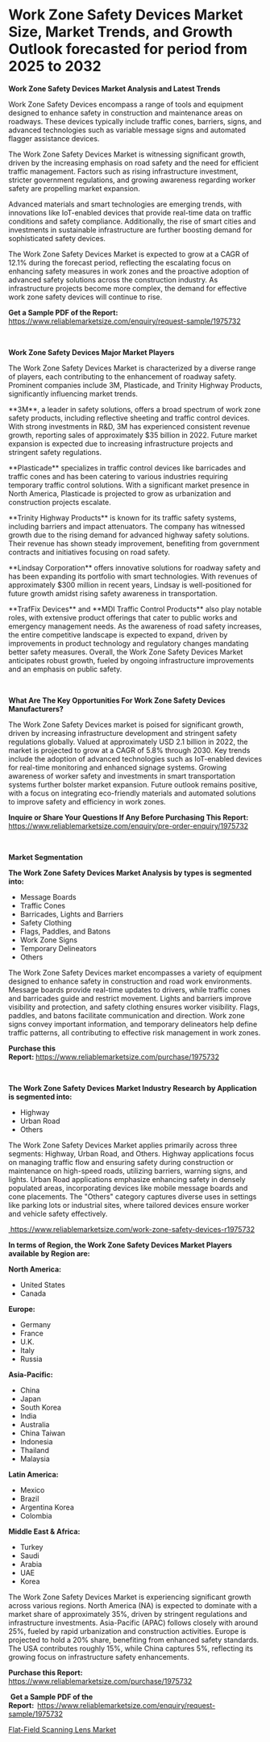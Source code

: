 <p><h1>Work Zone Safety Devices Market Size, Market Trends, and Growth Outlook forecasted for period from 2025 to 2032</h1></p><p><strong>Work Zone Safety Devices Market Analysis and Latest Trends</strong></p>
<p><p>Work Zone Safety Devices encompass a range of tools and equipment designed to enhance safety in construction and maintenance areas on roadways. These devices typically include traffic cones, barriers, signs, and advanced technologies such as variable message signs and automated flagger assistance devices. </p><p>The Work Zone Safety Devices Market is witnessing significant growth, driven by the increasing emphasis on road safety and the need for efficient traffic management. Factors such as rising infrastructure investment, stricter government regulations, and growing awareness regarding worker safety are propelling market expansion. </p><p>Advanced materials and smart technologies are emerging trends, with innovations like IoT-enabled devices that provide real-time data on traffic conditions and safety compliance. Additionally, the rise of smart cities and investments in sustainable infrastructure are further boosting demand for sophisticated safety devices. </p><p>The Work Zone Safety Devices Market is expected to grow at a CAGR of 12.1% during the forecast period, reflecting the escalating focus on enhancing safety measures in work zones and the proactive adoption of advanced safety solutions across the construction industry. As infrastructure projects become more complex, the demand for effective work zone safety devices will continue to rise.</p></p>
<p><strong>Get a Sample PDF of the Report:&nbsp;</strong> <a href="https://www.reliablemarketsize.com/enquiry/request-sample/1975732?utm_campaign=2008&utm_medium=2&utm_source=Github&utm_content=ia&utm_term=02032025&utm_id=work-zone-safety-devices">https://www.reliablemarketsize.com/enquiry/request-sample/1975732</a></p>
<p>&nbsp;</p>
<p><strong>Work Zone Safety Devices Major Market Players</strong></p>
<p><p>The Work Zone Safety Devices Market is characterized by a diverse range of players, each contributing to the enhancement of roadway safety. Prominent companies include 3M, Plasticade, and Trinity Highway Products, significantly influencing market trends.</p><p>**3M**, a leader in safety solutions, offers a broad spectrum of work zone safety products, including reflective sheeting and traffic control devices. With strong investments in R&D, 3M has experienced consistent revenue growth, reporting sales of approximately $35 billion in 2022. Future market expansion is expected due to increasing infrastructure projects and stringent safety regulations.</p><p>**Plasticade** specializes in traffic control devices like barricades and traffic cones and has been catering to various industries requiring temporary traffic control solutions. With a significant market presence in North America, Plasticade is projected to grow as urbanization and construction projects escalate.</p><p>**Trinity Highway Products** is known for its traffic safety systems, including barriers and impact attenuators. The company has witnessed growth due to the rising demand for advanced highway safety solutions. Their revenue has shown steady improvement, benefiting from government contracts and initiatives focusing on road safety.</p><p>**Lindsay Corporation** offers innovative solutions for roadway safety and has been expanding its portfolio with smart technologies. With revenues of approximately $300 million in recent years, Lindsay is well-positioned for future growth amidst rising safety awareness in transportation.</p><p>**TrafFix Devices** and **MDI Traffic Control Products** also play notable roles, with extensive product offerings that cater to public works and emergency management needs. As the awareness of road safety increases, the entire competitive landscape is expected to expand, driven by improvements in product technology and regulatory changes mandating better safety measures. Overall, the Work Zone Safety Devices Market anticipates robust growth, fueled by ongoing infrastructure improvements and an emphasis on public safety.</p></p>
<p>&nbsp;</p>
<p><strong>What Are The Key Opportunities For Work Zone Safety Devices Manufacturers?</strong></p>
<p><p>The Work Zone Safety Devices market is poised for significant growth, driven by increasing infrastructure development and stringent safety regulations globally. Valued at approximately USD 2.1 billion in 2022, the market is projected to grow at a CAGR of 5.8% through 2030. Key trends include the adoption of advanced technologies such as IoT-enabled devices for real-time monitoring and enhanced signage systems. Growing awareness of worker safety and investments in smart transportation systems further bolster market expansion. Future outlook remains positive, with a focus on integrating eco-friendly materials and automated solutions to improve safety and efficiency in work zones.</p></p>
<p><strong>Inquire or Share Your Questions If Any Before Purchasing This Report:</strong> <a href="https://www.reliablemarketsize.com/enquiry/pre-order-enquiry/1975732?utm_campaign=2008&utm_medium=2&utm_source=Github&utm_content=ia&utm_term=02032025&utm_id=work-zone-safety-devices">https://www.reliablemarketsize.com/enquiry/pre-order-enquiry/1975732</a></p>
<p>&nbsp;</p>
<p><strong>Market Segmentation</strong></p>
<p><strong>The Work Zone Safety Devices Market Analysis by types is segmented into:</strong></p>
<p><ul><li>Message Boards</li><li>Traffic Cones</li><li>Barricades, Lights and Barriers</li><li>Safety Clothing</li><li>Flags, Paddles, and Batons</li><li>Work Zone Signs</li><li>Temporary Delineators</li><li>Others</li></ul></p>
<p><p>The Work Zone Safety Devices market encompasses a variety of equipment designed to enhance safety in construction and road work environments. Message boards provide real-time updates to drivers, while traffic cones and barricades guide and restrict movement. Lights and barriers improve visibility and protection, and safety clothing ensures worker visibility. Flags, paddles, and batons facilitate communication and direction. Work zone signs convey important information, and temporary delineators help define traffic patterns, all contributing to effective risk management in work zones.</p></p>
<p><strong>Purchase this Report:&nbsp;</strong><a href="https://www.reliablemarketsize.com/purchase/1975732?utm_campaign=2008&utm_medium=2&utm_source=Github&utm_content=ia&utm_term=02032025&utm_id=work-zone-safety-devices">https://www.reliablemarketsize.com/purchase/1975732</a></p>
<p>&nbsp;</p>
<p><strong>The Work Zone Safety Devices Market Industry Research by Application is segmented into:</strong></p>
<p><ul><li>Highway</li><li>Urban Road</li><li>Others</li></ul></p>
<p><p>The Work Zone Safety Devices Market applies primarily across three segments: Highway, Urban Road, and Others. Highway applications focus on managing traffic flow and ensuring safety during construction or maintenance on high-speed roads, utilizing barriers, warning signs, and lights. Urban Road applications emphasize enhancing safety in densely populated areas, incorporating devices like mobile message boards and cone placements. The "Others" category captures diverse uses in settings like parking lots or industrial sites, where tailored devices ensure worker and vehicle safety effectively.</p></p>
<p><a href="https://www.reliablemarketsize.com/work-zone-safety-devices-r1975732?utm_campaign=2008&utm_medium=2&utm_source=Github&utm_content=ia&utm_term=02032025&utm_id=work-zone-safety-devices">&nbsp;https://www.reliablemarketsize.com/work-zone-safety-devices-r1975732</a></p>
<p><strong>In terms of Region, the Work Zone Safety Devices Market Players available by Region are:</strong></p>
<p>
    <p> <strong> North America: </strong>
        <ul>
            <li>United States</li>
            <li>Canada</li>
        </ul>
        </p> 
    <p> <strong> Europe: </strong>
        <ul>
            <li>Germany</li>
            <li>France</li>
            <li>U.K.</li>
            <li>Italy</li>
            <li>Russia</li>
        </ul>
        </p> 
    <p> <strong> Asia-Pacific: </strong>
        <ul>
            <li>China</li>
            <li>Japan</li>
            <li>South Korea</li>
            <li>India</li>
            <li>Australia</li>
            <li>China Taiwan</li>
            <li>Indonesia</li>
            <li>Thailand</li>
            <li>Malaysia</li>
        </ul>
        </p> 
    <p> <strong> Latin America: </strong>
        <ul>
            <li>Mexico</li>
            <li>Brazil</li>
            <li>Argentina Korea</li>
            <li>Colombia</li>
        </ul>
        </p> 
    <p> <strong> Middle East & Africa: </strong>
        <ul>
            <li>Turkey</li>
            <li>Saudi</li>
            <li>Arabia</li>
            <li>UAE</li>
            <li>Korea</li>
        </ul>
    </p>
    </p>
<p><p>The Work Zone Safety Devices Market is experiencing significant growth across various regions. North America (NA) is expected to dominate with a market share of approximately 35%, driven by stringent regulations and infrastructure investments. Asia-Pacific (APAC) follows closely with around 25%, fueled by rapid urbanization and construction activities. Europe is projected to hold a 20% share, benefiting from enhanced safety standards. The USA contributes roughly 15%, while China captures 5%, reflecting its growing focus on infrastructure safety enhancements.</p></p>
<p><strong>Purchase this Report: </strong><a href="https://www.reliablemarketsize.com/purchase/1975732?utm_campaign=2008&utm_medium=2&utm_source=Github&utm_content=ia&utm_term=02032025&utm_id=work-zone-safety-devices">https://www.reliablemarketsize.com/purchase/1975732</a></p>
<p>&nbsp;<strong>Get a Sample PDF of the Report:&nbsp;&nbsp;</strong><a href="https://www.reliablemarketsize.com/enquiry/request-sample/1975732?utm_campaign=2008&utm_medium=2&utm_source=Github&utm_content=ia&utm_term=02032025&utm_id=work-zone-safety-devices">https://www.reliablemarketsize.com/enquiry/request-sample/1975732</a></p>
<p><strong></strong></p>
<p><p><a href="https://github.com/PeterParrish5/Market-Research-Report-List-7/blob/main/flat-field-scanning-lens-market.md?utm_campaign=2008&utm_medium=2&utm_source=Github&utm_content=ia&utm_term=02032025&utm_id=work-zone-safety-devices">Flat-Field Scanning Lens Market</a></p></p>